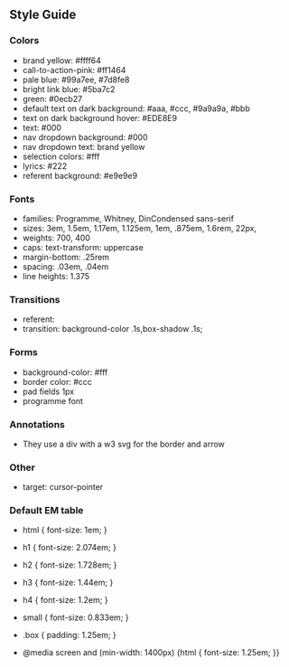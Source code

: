 ## Style Guide

### Colors
  * brand yellow: #ffff64
  * call-to-action-pink: #ff1464
  * pale blue: #99a7ee, #7d8fe8
  * bright link blue: #5ba7c2
  * green: #0ecb27
  * default text on dark background: #aaa, #ccc, #9a9a9a, #bbb
  * text on dark background hover: #EDE8E9
  * text: #000
  * nav dropdown background: #000
  * nav dropdown text: brand yellow
  * selection colors: #fff
  * lyrics: #222
  * referent background: #e9e9e9

### Fonts
  * families: Programme, Whitney, DinCondensed sans-serif
  * sizes: 3em, 1.5em, 1.17em, 1.125em, 1em, .875em, 1.6rem, 22px,
  * weights: 700, 400
  * caps: text-transform: uppercase
  * margin-bottom: .25rem
  * spacing: .03em, .04em
  * line heights: 1.375

### Transitions
 * referent:
  * transition: background-color .1s,box-shadow .1s;

### Forms
  * background-color: #fff
  * border color: #ccc
  * pad fields 1px
  * programme font

### Annotations
  * They use a div with a w3 svg for the border and arrow


### Other
  * target: cursor-pointer


### Default EM table
* html { font-size: 1em; }
* h1 { font-size: 2.074em; }
* h2 { font-size: 1.728em; }
* h3 { font-size: 1.44em; }
* h4 { font-size: 1.2em; }
* small { font-size: 0.833em; }
* .box { padding: 1.25em; }

* @media screen and (min-width: 1400px) {html { font-size: 1.25em; }}
